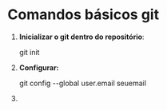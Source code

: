 

# Comandos básicos git



1. **Inicializar o git dentro do repositório**:

   git init

2. **Configurar:**  

   git config --global user.email seuemail

3. 

   

